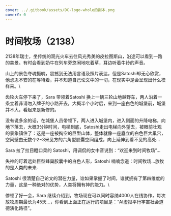 ```yaml
---
cover: ../.gitbook/assets/DC-logo-whole的副本.png
coverY: 0
---
```


# 时间牧场（2138）

2138年瑞士，坐传统的观光火车去往风光秀美的皮拉图斯山，沿途可以看到一路的美景。有时会看到奶牛在列车旁悠闲地吃着草，耳边听着牛铃的声音。



山上的景色夺魂摄魄，震撼到无法用言语及照片表达，但是Satoshi却无心欣赏，他忐忑不安的在等待着，并不知道自己论文中的一切，在现实中是会呈现出什么模样来。\


齿轮火车停下来了，Sara 带领着Satoshi 换上一辆三轮山地越野车，两人沿着一条立着非请勿入牌子的小路开去，大概半个小时后，来到一座白色的城堡前，城堡并不大，看起来是新修的。



没有说多余的话，在城堡人员带领下，两人进入城堡内，进入侧面的升降电梯，向地下落去，大概3分钟时间，电梯到底，Satoshi走出电梯向外望去，被眼前壮观的景象镇住了：这是一座被掏空的巨型山体，整体就像一座矗立的白色巨大巢穴，空间壁由无数个2\~3米见方的六角型胶囊空间组成，向上延伸到看不见的高处...



Sara 拉了拉目瞪口呆的 Satoshi，用调侃的女中音说到：“欢迎来到时间牧场”...



失神的盯着远处巨型蜂巢胶囊中的白色人形，Satoshi 喃喃念道：时间牧场...放牧的是人类的未来.



Satoshi 很清楚自己论文的潜在力量，谁如果掌握了时间，谁就拥有了第四维度的力量，这是一种绝对的优势，人类将拥有神的能力。\


停顿了好一会，Sara 继续介绍到，牧场现在可以同时容纳4000人在线协作，每次放牧周期最长为45天...，你看到上面正在运行的项目是：“AI虚拟平行宇宙社会道德演化路径”。
